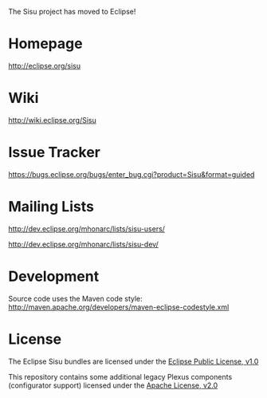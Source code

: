 The Sisu project has moved to Eclipse!

Homepage
========
<http://eclipse.org/sisu>

Wiki
====
<http://wiki.eclipse.org/Sisu>

Issue Tracker
=============
<https://bugs.eclipse.org/bugs/enter_bug.cgi?product=Sisu&format=guided>

Mailing Lists
=============
<http://dev.eclipse.org/mhonarc/lists/sisu-users/>

<http://dev.eclipse.org/mhonarc/lists/sisu-dev/>

Development
===========
Source code uses the Maven code style: <http://maven.apache.org/developers/maven-eclipse-codestyle.xml>

License
=======
The Eclipse Sisu bundles are licensed under the [Eclipse Public License, v1.0](http://www.eclipse.org/legal/epl-v10.html)

This repository contains some additional legacy Plexus components (configurator support) licensed under the [Apache License, v2.0](http://www.apache.org/licenses/LICENSE-2.0.txt)
